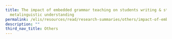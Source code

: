 ```yaml
---
title: The impact of embedded grammar teaching on students writing & students’
  metalinguistic understanding
permalink: /elis/resources/read/research-summaries/others/impact-of-embedded-grammar-teaching-on-students/
description: ""
third_nav_title: Others
---
```

